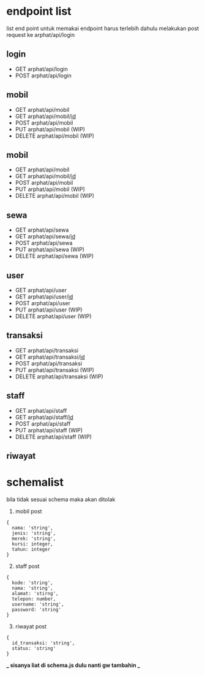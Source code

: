 # endpoint list

list end point untuk memakai endpoint harus terlebih dahulu melakukan post request ke arphat/api/login

## login

- GET arphat/api/login
- POST arphat/api/login

## mobil

- GET arphat/api/mobil
- GET arphat/api/mobil/[id](WIP)
- POST arphat/api/mobil
- PUT arphat/api/mobil (WIP)
- DELETE arphat/api/mobil (WIP)

## mobil

- GET arphat/api/mobil
- GET arphat/api/mobil/[id](WIP)
- POST arphat/api/mobil
- PUT arphat/api/mobil (WIP)
- DELETE arphat/api/mobil (WIP)

## sewa

- GET arphat/api/sewa
- GET arphat/api/sewa/[id](WIP)
- POST arphat/api/sewa
- PUT arphat/api/sewa (WIP)
- DELETE arphat/api/sewa (WIP)

## user

- GET arphat/api/user
- GET arphat/api/user/[id](WIP)
- POST arphat/api/user
- PUT arphat/api/user (WIP)
- DELETE arphat/api/user (WIP)

## transaksi

- GET arphat/api/transaksi
- GET arphat/api/transaksi/[id](WIP)
- POST arphat/api/transaksi
- PUT arphat/api/transaksi (WIP)
- DELETE arphat/api/transaksi (WIP)

## staff

- GET arphat/api/staff
- GET arphat/api/staff/[id](WIP)
- POST arphat/api/staff
- PUT arphat/api/staff (WIP)
- DELETE arphat/api/staff (WIP)

## riwayat

# schemalist

bila tidak sesuai schema maka akan ditolak

1. mobil post

```
{
  nama: 'string',
  jenis: 'string',
  merek: 'string',
  kursi: integer,
  tahun: integer
}
```

2. staff post

```
{
  kode: 'string',
  nama: 'string',
  alamat: 'stirng',
  telepon: number,
  username: 'string',
  password: 'string'
}
```

3. riwayat post

```
{
  id_transaksi: 'string',
  status: 'string'
}
```

**_ sisanya liat di schema.js dulu nanti gw tambahin _**
